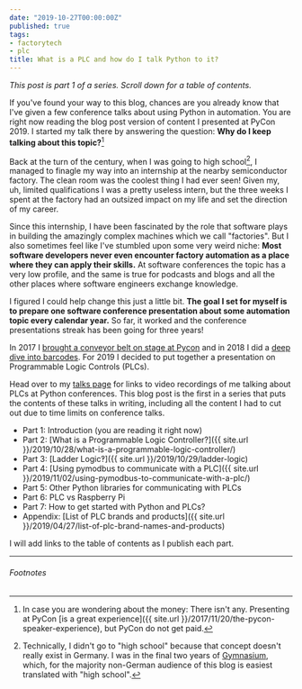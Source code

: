 ```yaml
---
date: "2019-10-27T00:00:00Z"
published: true
tags:
- factorytech
- plc
title: What is a PLC and how do I talk Python to it?
---
```


*This post is part 1 of a series. Scroll down for a table of contents.*

If you've found your way to this blog, chances are you already know that I've given a few conference talks about using Python in automation.
You are right now reading the blog post version of content I presented at PyCon 2019.
I started my talk there by answering the question:
**Why do I keep talking about this topic?**[^1]

Back at the turn of the century, when I was going to high school[^2], I managed to finagle my way into an internship at the nearby semiconductor factory.
The clean room was the coolest thing I had ever seen!
Given my, uh, limited qualifications I was a pretty useless intern, but the three weeks I spent at the factory had an outsized impact on my life and set the direction of my career.

Since this internship, I have been fascinated by the role that software plays in building the amazingly complex machines which we call "factories".
But I also sometimes feel like I've stumbled upon some very weird niche:
**Most software developers never even encounter factory automation as a place where they can apply their skills.**
At software conferences the topic has a very low profile, and the same is true for podcasts and blogs and all the other places where software engineers exchange knowledge.

I figured I could help change this just a little bit.
**The goal I set for myself is to prepare one software conference presentation about some automation topic every calendar year.**
So far, it worked and the conference presentations streak has been going for three years!

In 2017 I [brought a conveyor belt on stage at Pycon](https://jonasneubert.com/talks/pycon2017.html) and in 2018 I did a [deep dive into barcodes](https://jonasneubert.com/talks/pybay2018.html).
For 2019 I decided to put together a presentation on Programmable Logic Controls (PLCs).

Head over to my [talks page](https://jonasneubert.com/talks/) for links to video recordings of me talking about PLCs at Python conferences.
This blog post is the first in a series that puts the contents of these talks in writing, including all the content I had to cut out due to time limits on conference talks.

* Part 1: Introduction (you are reading it right now)
* Part 2: [What is a Programmable Logic Controller?]({{ site.url }}/2019/10/28/what-is-a-programmable-logic-controller/)
* Part 3: [Ladder Logic‽]({{ site.url }}/2019/10/29/ladder-logic)
* Part 4: [Using pymodbus to communicate with a PLC]({{ site.url }}/2019/11/02/using-pymodbus-to-communicate-with-a-plc/)
* Part 5: Other Python libraries for communicating with PLCs
* Part 6: PLC vs Raspberry Pi
* Part 7: How to get started with Python and PLCs?
* Appendix: [List of PLC brands and products]({{ site.url }}/2019/04/27/list-of-plc-brand-names-and-products)

I will add links to the table of contents as I publish each part.

---

###### Footnotes

[^1]: In case you are wondering about the money: There isn't any. Presenting at PyCon [is a great experience]({{ site.url }}/2017/11/20/the-pycon-speaker-experience), but PyCon do not get paid.
[^2]: Technically, I didn't go to "high school" because that concept doesn't really exist in Germany. I was in the final two years of [Gymnasium](https://en.wikipedia.org/wiki/Gymnasium_(school)#Germany), which, for the majority non-German audience of this blog is easiest translated with "high school".

